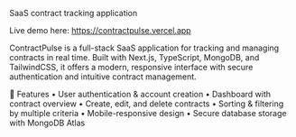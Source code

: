 SaaS contract tracking application

Live demo here: https://contractpulse.vercel.app

ContractPulse is a full-stack SaaS application for tracking and managing contracts in real time. Built with Next.js, TypeScript, MongoDB, and TailwindCSS, it offers a modern, responsive interface with secure authentication and intuitive contract management.

🚀 Features • User authentication & account creation • Dashboard with contract overview • Create, edit, and delete contracts • Sorting & filtering by multiple criteria • Mobile-responsive design • Secure database storage with MongoDB Atlas
